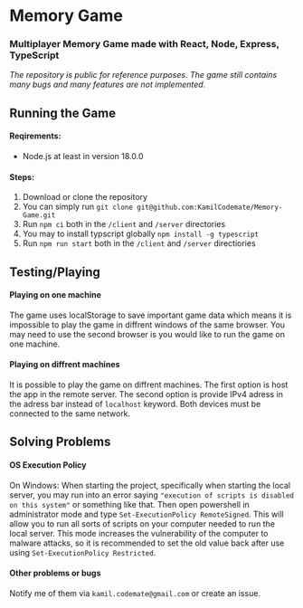# Memory Game

### Multiplayer Memory Game made with React, Node, Express, TypeScript
*The repository is public for reference purposes. The game still contains many bugs and many features are not implemented.*
<br>

## Running the Game

#### Reqirements:

* Node.js at least in version 18.0.0


#### Steps:

1. Download or clone the repository
2. You can simply run `git clone git@github.com:KamilCodemate/Memory-Game.git`
3. Run `npm ci` both in the `/client` and `/server` directories
4. You may to install typscript globally `npm install -g typescript`
5. Run `npm run start` both in the `/client` and `/server` directiories

## Testing/Playing

#### Playing on one machine

The game uses localStorage to save important game data which means it is impossible to play the game in diffrent windows of the same browser. You may need to use the second browser is you would like to run the game on one machine.

#### Playing on diffrent machines

It is possible to play the game on diffrent machines. The first option is host the app in the remote server. The second option is provide IPv4 adress in the adress bar instead of `localhost` keyword. Both devices must be connected to the same network.

## Solving Problems

#### OS Execution Policy

On Windows: When starting the project, specifically when starting the local server, you may run into an error saying `"execution of scripts is disabled on this system"` or something like that. Then open powershell in administrator mode and type `Set-ExecutionPolicy RemoteSigned`. This will allow you to run all sorts of scripts on your computer needed to run the local server. This mode increases the vulnerability of the computer to malware attacks, so it is recommended to set the old value back after use using `Set-ExecutionPolicy Restricted`.

#### Other problems or bugs

Notify me of them via `kamil.codemate@gmail.com` or create an issue.
